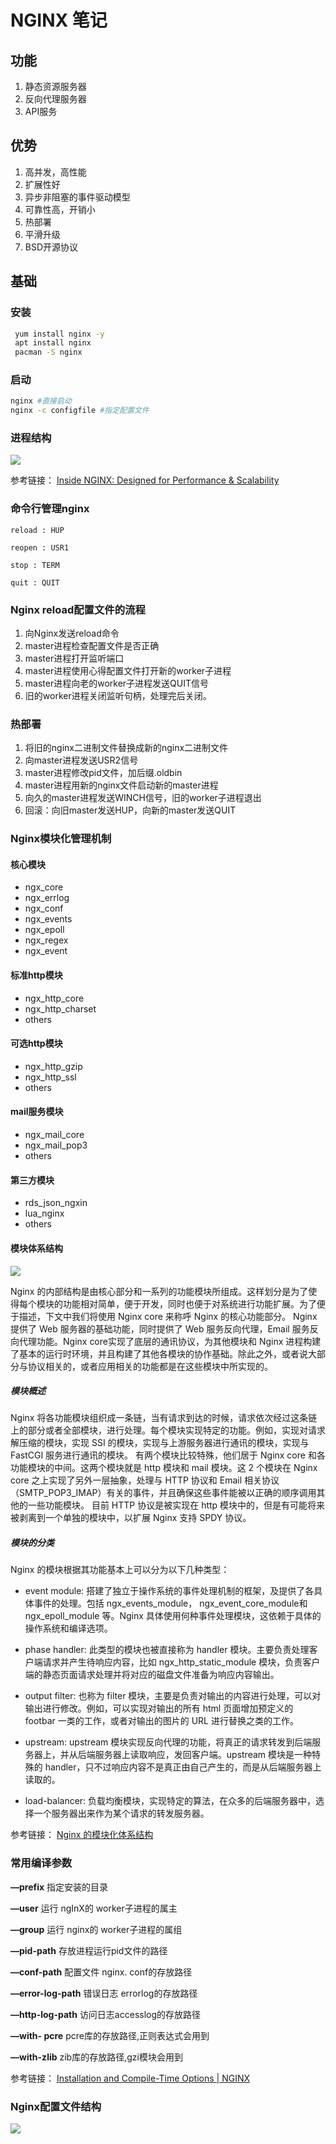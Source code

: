 # NGINX 笔记

## 功能

1. 静态资源服务器
2. 反向代理服务器
3. API服务

## 优势

1. 高并发，高性能
2. 扩展性好
3. 异步非阻塞的事件驱动模型 
4. 可靠性高，开销小
5. 热部署 
6. 平滑升级
7. BSD开源协议

## 基础

### 安装

```bash
 yum install nginx -y
 apt install nginx
 pacman -S nginx 
```


### 启动

```bash
nginx #直接启动
nginx -c configfile #指定配置文件
```


### 进程结构

![](https://raw.githubusercontent.com/oriys/res/main/infographic-Inside-NGINX_process-model.png)

参考链接：
[Inside NGINX: Designed for Performance & Scalability](https://www.nginx.com/blog/inside-nginx-how-we-designed-for-performance-scale/)

### 命令行管理nginx

```
reload : HUP

reopen : USR1

stop : TERM

quit : QUIT
```


### Nginx  reload配置文件的流程

1. 向Nginx发送reload命令
2. master进程检查配置文件是否正确
3. master进程打开监听端口
4. master进程使用心得配置文件打开新的worker子进程
5. master进程向老的worker子进程发送QUIT信号
6. 旧的worker进程关闭监听句柄，处理完后关闭。

### 热部署

1. 将旧的nginx二进制文件替换成新的nginx二进制文件
2. 向master进程发送USR2信号
3. master进程修改pid文件，加后缀.oldbin
4. master进程用新的nginx文件启动新的master进程
5. 向久的master进程发送WINCH信号，旧的worker子进程退出
6. 回滚：向旧master发送HUP，向新的master发送QUIT

### Nginx模块化管理机制

#### 核心模块

* ngx_core
* ngx_errlog
* ngx_conf
* ngx_events
* ngx_epoll
* ngx_regex
* ngx_event
 
#### 标准http模块

* ngx_http_core
* ngx_http_charset
* others

#### 可选http模块

* ngx_http_gzip
* ngx_http_ssl
* others

#### mail服务模块

* ngx_mail_core
* ngx_mail_pop3
* others

#### 第三方模块

* rds_json_ngxin
* lua_nginx
* others

#### 模块体系结构

![](https://raw.githubusercontent.com/oriys/res/main/nginx-modules-arch.png)

Nginx 的内部结构是由核心部分和一系列的功能模块所组成。这样划分是为了使得每个模块的功能相对简单，便于开发，同时也便于对系统进行功能扩展。为了便于描述，下文中我们将使用 Nginx core 来称呼 Nginx 的核心功能部分。
Nginx 提供了 Web 服务器的基础功能，同时提供了 Web 服务反向代理，Email 服务反向代理功能。Nginx core实现了底层的通讯协议，为其他模块和 Nginx 进程构建了基本的运行时环境，并且构建了其他各模块的协作基础。除此之外，或者说大部分与协议相关的，或者应用相关的功能都是在这些模块中所实现的。

##### 模块概述

Nginx 将各功能模块组织成一条链，当有请求到达的时候，请求依次经过这条链上的部分或者全部模块，进行处理。每个模块实现特定的功能。例如，实现对请求解压缩的模块，实现 SSI 的模块，实现与上游服务器进行通讯的模块，实现与 FastCGI 服务进行通讯的模块。
有两个模块比较特殊，他们居于 Nginx core 和各功能模块的中间。这两个模块就是 http 模块和 mail 模块。这 2 个模块在 Nginx core 之上实现了另外一层抽象，处理与 HTTP 协议和 Email 相关协议（SMTP_POP3_IMAP）有关的事件，并且确保这些事件能被以正确的顺序调用其他的一些功能模块。
目前 HTTP 协议是被实现在 http 模块中的，但是有可能将来被剥离到一个单独的模块中，以扩展 Nginx 支持 SPDY 协议。

##### 模块的分类

Nginx 的模块根据其功能基本上可以分为以下几种类型：
* event module: 搭建了独立于操作系统的事件处理机制的框架，及提供了各具体事件的处理。包括 ngx_events_module， ngx_event_core_module和ngx_epoll_module 等。Nginx 具体使用何种事件处理模块，这依赖于具体的操作系统和编译选项。

* phase handler: 此类型的模块也被直接称为 handler 模块。主要负责处理客户端请求并产生待响应内容，比如 ngx_http_static_module 模块，负责客户端的静态页面请求处理并将对应的磁盘文件准备为响应内容输出。

* output filter: 也称为 filter 模块，主要是负责对输出的内容进行处理，可以对输出进行修改。例如，可以实现对输出的所有 html 页面增加预定义的 footbar 一类的工作，或者对输出的图片的 URL 进行替换之类的工作。

* upstream: upstream 模块实现反向代理的功能，将真正的请求转发到后端服务器上，并从后端服务器上读取响应，发回客户端。upstream 模块是一种特殊的 handler，只不过响应内容不是真正由自己产生的，而是从后端服务器上读取的。

* load-balancer: 负载均衡模块，实现特定的算法，在众多的后端服务器中，选择一个服务器出来作为某个请求的转发服务器。

参考链接：
[Nginx 的模块化体系结构](https://www.w3cschool.cn/nginx/yg731pe9.html)

### 常用编译参数

**—prefix**
指定安装的目录

**—user**
运行 ngInX的 worker子进程的属主

**—group**
运行 nginx的 worker子进程的属组

**—pid-path**
存放进程运行pid文件的路径

**—conf-path**
配置文件 nginx. conf的存放路径

**—error-log-path**
错误日志 errorlog的存放路径

**—http-log-path**
访问日志accesslog的存放路径

**—with- pcre**
pcre库的存放路径,正则表达式会用到

**—with-zlib**
zib库的存放路径,gzi模块会用到

参考链接：
[Installation and Compile-Time Options | NGINX](https://www.nginx.com/resources/wiki/start/topics/tutorials/installoptions/)


### Nginx配置文件结构

![](https://raw.githubusercontent.com/oriys/res/main/2016-08-12_57ad79e78a017.png)


